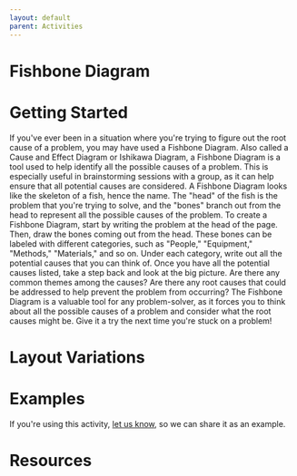 ```yaml
---
layout: default
parent: Activities
---
```


# Fishbone Diagram
# Getting Started
If you've ever been in a situation where you're trying to figure out the root cause of a problem, you may have used a Fishbone Diagram. Also called a Cause and Effect Diagram or Ishikawa Diagram, a Fishbone Diagram is a tool used to help identify all the possible causes of a problem. This is especially useful in brainstorming sessions with a group, as it can help ensure that all potential causes are considered. A Fishbone Diagram looks like the skeleton of a fish, hence the name. The "head" of the fish is the problem that you're trying to solve, and the "bones" branch out from the head to represent all the possible causes of the problem. To create a Fishbone Diagram, start by writing the problem at the head of the page. Then, draw the bones coming out from the head. These bones can be labeled with different categories, such as "People," "Equipment," "Methods," "Materials," and so on. Under each category, write out all the potential causes that you can think of. Once you have all the potential causes listed, take a step back and look at the big picture. Are there any common themes among the causes? Are there any root causes that could be addressed to help prevent the problem from occurring? The Fishbone Diagram is a valuable tool for any problem-solver, as it forces you to think about all the possible causes of a problem and consider what the root causes might be. Give it a try the next time you're stuck on a problem!

# Layout Variations

# Examples
If you're using this activity, [let us know](https://github.com/Standards-and-Practices/structured-rapid-development/issues/new?assignees=&labels=documentation&template=example-submission.md&title=Example+of+%5Byour+pattern+here%5D), so we can share it as an example.

# Resources
